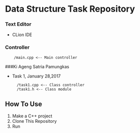 # Data Structure Task Repository 

### Text Editor
* CLion IDE

### Controller

        /main.cpp <-- Main controller

###Ki Ageng Satria Pamungkas
* Task 1, January 28,2017 

        /task1.cpp <-- Class controller
        /task1.h <-- Class module

## How To Use
1. Make a C++ project
2. Clone This Repository
3. Run